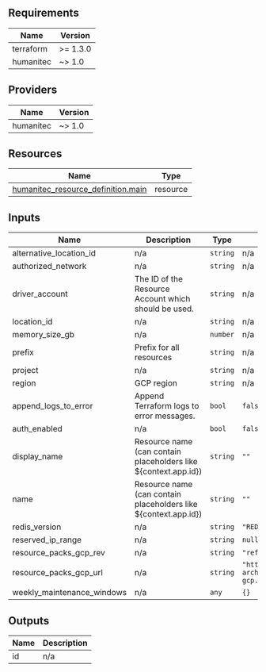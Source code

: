 <!-- BEGIN_TF_DOCS -->
## Requirements

| Name | Version |
|------|---------|
| terraform | >= 1.3.0 |
| humanitec | ~> 1.0 |

## Providers

| Name | Version |
|------|---------|
| humanitec | ~> 1.0 |

## Resources

| Name | Type |
|------|------|
| [humanitec_resource_definition.main](https://registry.terraform.io/providers/humanitec/humanitec/latest/docs/resources/resource_definition) | resource |

## Inputs

| Name | Description | Type | Default | Required |
|------|-------------|------|---------|:--------:|
| alternative\_location\_id | n/a | `string` | n/a | yes |
| authorized\_network | n/a | `string` | n/a | yes |
| driver\_account | The ID of the Resource Account which should be used. | `string` | n/a | yes |
| location\_id | n/a | `string` | n/a | yes |
| memory\_size\_gb | n/a | `number` | n/a | yes |
| prefix | Prefix for all resources | `string` | n/a | yes |
| project | n/a | `string` | n/a | yes |
| region | GCP region | `string` | n/a | yes |
| append\_logs\_to\_error | Append Terraform logs to error messages. | `bool` | `false` | no |
| auth\_enabled | n/a | `bool` | `false` | no |
| display\_name | Resource name (can contain placeholders like ${context.app.id}) | `string` | `""` | no |
| name | Resource name (can contain placeholders like ${context.app.id}) | `string` | `""` | no |
| redis\_version | n/a | `string` | `"REDIS_4_0"` | no |
| reserved\_ip\_range | n/a | `string` | `null` | no |
| resource\_packs\_gcp\_rev | n/a | `string` | `"ref/heads/main"` | no |
| resource\_packs\_gcp\_url | n/a | `string` | `"https://github.com/humanitec-architecture/resource-packs-gcp.git"` | no |
| weekly\_maintenance\_windows | n/a | `any` | `{}` | no |

## Outputs

| Name | Description |
|------|-------------|
| id | n/a |
<!-- END_TF_DOCS -->